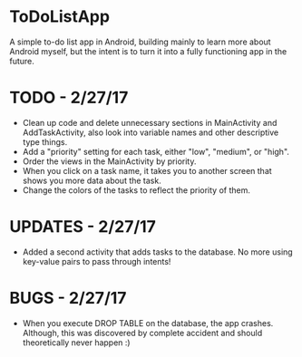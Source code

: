 # ToDoListApp
A simple to-do list app in Android, building mainly to learn more about Android myself, but the intent is to turn it into a fully functioning app in the future.

# TODO - 2/27/17
+ Clean up code and delete unnecessary sections in MainActivity and AddTaskActivity, also look into variable names and other descriptive type things.
+ Add a "priority" setting for each task, either "low", "medium", or "high". 
+ Order the views in the MainActivity by priority.
+ When you click on a task name, it takes you to another screen that shows you more data about the task.
+ Change the colors of the tasks to reflect the priority of them.

# UPDATES - 2/27/17
+ Added a second activity that adds tasks to the database. No more using key-value pairs to pass through intents!

# BUGS - 2/27/17
+ When you execute DROP TABLE on the database, the app crashes. Although, this was discovered by complete accident and should theoretically never happen :)

